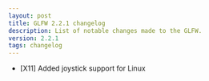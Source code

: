 ```yaml
---
layout: post
title: GLFW 2.2.1 changelog
description: List of notable changes made to the GLFW.
version: 2.2.1
tags: changelog
---
```


- \[X11\] Added joystick support for Linux
